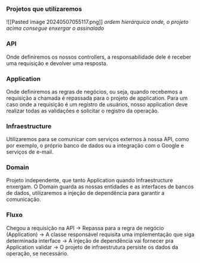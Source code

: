

### Projetos que utilizaremos

![[Pasted image 20240507055117.png]]
*ordem hierárquica onde, o projeto acima consegue enxergar o assinalado*

### API
Onde definiremos os nossos controllers, a responsabilidade dele é receber uma requisição e devolver uma resposta.

### Application
Onde definiremos as regras de negócios, ou seja, quando recebemos a requisição a chamada é repassada para o projeto de application. Para um caso onde a requisição é um registro de usuários, nosso application deve realizar todas as validações e solicitar o registro da operação.

### Infraestructure
Utilizaremos para se comunicar com serviços externos à nossa API, como por exemplo, o próprio banco de dados ou a integração com o Google e serviços de e-mail.

### Domain
Projeto independente, que tanto Application quando Infraestructure enxergam.
O Domain guarda as nossas entidades e as interfaces de bancos de dados, utilizaremos a injeção de dependência para garantir a comunicação.

### Fluxo
Chegou a requisição na API -> Repassa para a regra de negócio (Application) -> A classe responsável requisita uma implementação que siga determinada interface -> A injeção de dependência vai fornecer pra Application validar -> O projeto de infraestrutura persiste os dados da operação, se necessário.


